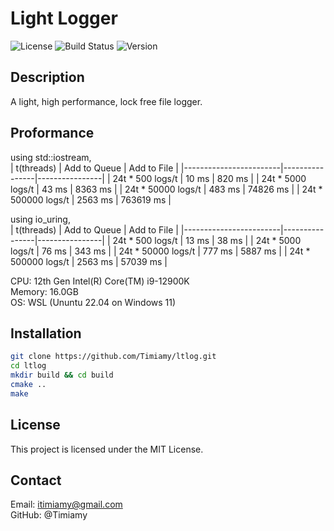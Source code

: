 # Light Logger

![License](https://img.shields.io/badge/license-MIT-blue.svg)
![Build Status](https://img.shields.io/github/actions/workflow/status/yourusername/my-awesome-project/ci.yml)
![Version](https://img.shields.io/badge/version-1.0.0-green.svg)

## Description
A light, high performance, lock free file logger.

## Proformance
using std::iostream,  
| t(threads)             | Add to Queue   | Add to File    |
|------------------------|----------------|----------------|
| 24t * 500 logs/t       | 10 ms          | 820 ms         |
| 24t * 5000 logs/t      | 43 ms          | 8363 ms        |
| 24t * 50000 logs/t     | 483 ms         | 74826 ms       |
| 24t * 500000 logs/t    | 2563 ms        | 763619 ms      |

using io_uring,  
| t(threads)             | Add to Queue   | Add to File    |
|------------------------|----------------|----------------|
| 24t * 500 logs/t       | 13 ms          | 38 ms          |
| 24t * 5000 logs/t      | 76 ms          | 343 ms         |
| 24t * 50000 logs/t     | 777 ms         | 5887 ms        |
| 24t * 500000 logs/t    | 2563 ms        | 57039 ms       |

CPU: 12th Gen Intel(R) Core(TM) i9-12900K  
Memory: 16.0GB  
OS: WSL (Ununtu 22.04 on Windows 11)  

## Installation
```bash
git clone https://github.com/Timiamy/ltlog.git
cd ltlog
mkdir build && cd build
cmake ..
make
```

## License
This project is licensed under the MIT License.

## Contact
Email: itimiamy@gmail.com  
GitHub: @Timiamy
